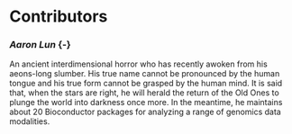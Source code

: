 # Contributors

### *Aaron Lun* {-}

An ancient interdimensional horror who has recently awoken from his aeons-long slumber. 
His true name cannot be pronounced by the human tongue and his true form cannot be grasped by the human mind. 
It is said that, when the stars are right, he will herald the return of the Old Ones to plunge the world into darkness once more. 
In the meantime, he maintains about 20 Bioconductor packages for analyzing a range of genomics data modalities.
